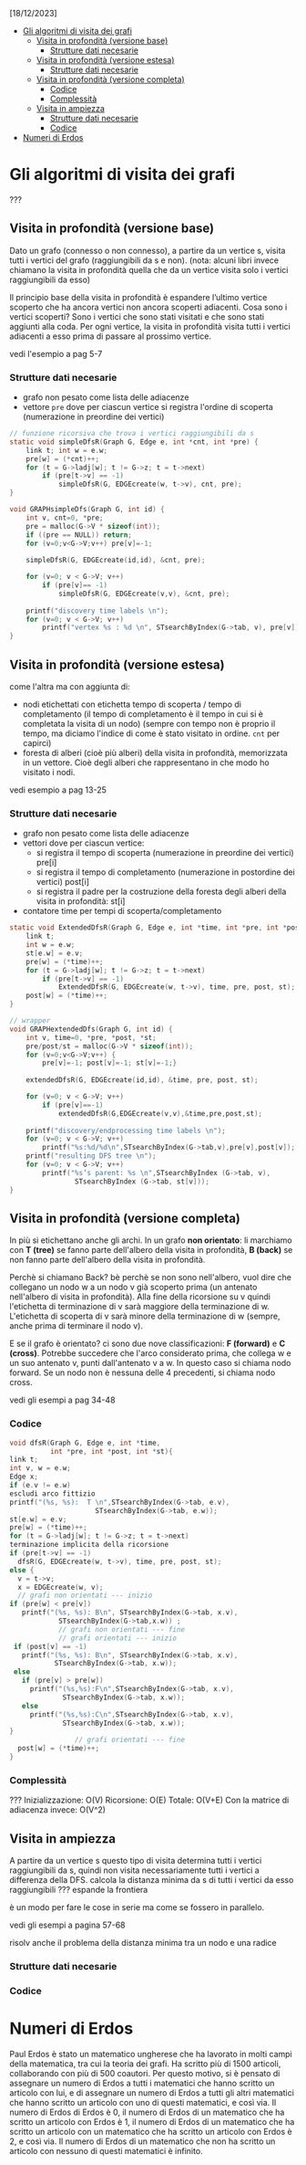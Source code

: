 [18/12/2023]

- [Gli algoritmi di visita dei grafi](#gli-algoritmi-di-visita-dei-grafi)
  - [Visita in profondità (versione base)](#visita-in-profondità-versione-base)
    - [Strutture dati necesarie](#strutture-dati-necesarie)
  - [Visita in profondità (versione estesa)](#visita-in-profondità-versione-estesa)
    - [Strutture dati necesarie](#strutture-dati-necesarie-1)
  - [Visita in profondità (versione completa)](#visita-in-profondità-versione-completa)
    - [Codice](#codice)
    - [Complessità](#complessità)
  - [Visita in ampiezza](#visita-in-ampiezza)
    - [Strutture dati necesarie](#strutture-dati-necesarie-2)
    - [Codice](#codice-1)
- [Numeri di Erdos](#numeri-di-erdos)

# Gli algoritmi di visita dei grafi
???

## Visita in profondità (versione base)
Dato un grafo (connesso o non connesso), a partire da un vertice s, visita tutti i vertici del grafo (raggiungibili da s e non). (nota: alcuni libri invece chiamano la visita in profondità quella che da un vertice visita solo i vertici raggiungibili da esso)

Il principio base della visita in profondità è espandere l’ultimo vertice scoperto che ha ancora vertici non ancora scoperti adiacenti. Cosa sono i vertici scoperti? Sono i vertici che sono stati visitati e che sono stati aggiunti alla coda. Per ogni vertice, la visita in profondità visita tutti i vertici adiacenti a esso prima di passare al prossimo vertice.

vedi l'esempio a pag 5-7

### Strutture dati necesarie
- grafo non pesato come lista delle adiacenze
- vettore `pre` dove per ciascun vertice si registra l'ordine di scoperta (numerazione in preordine dei vertici)

```c
// funzione ricorsiva che trova i vertici raggiungibili da s
static void simpleDfsR(Graph G, Edge e, int *cnt, int *pre) {
    link t; int w = e.w;
    pre[w] = (*cnt)++;
    for (t = G->ladj[w]; t != G->z; t = t->next)
        if (pre[t->v] == -1)
            simpleDfsR(G, EDGEcreate(w, t->v), cnt, pre);
}
```

```c
void GRAPHsimpleDfs(Graph G, int id) {
    int v, cnt=0, *pre;
    pre = malloc(G->V * sizeof(int));
    if ((pre == NULL)) return;
    for (v=0;v<G->V;v++) pre[v]=-1;
    
    simpleDfsR(G, EDGEcreate(id,id), &cnt, pre);

    for (v=0; v < G->V; v++)
        if (pre[v]== -1)
            simpleDfsR(G, EDGEcreate(v,v), &cnt, pre);
  
    printf("discovery time labels \n");
    for (v=0; v < G->V; v++)
        printf("vertex %s : %d \n", STsearchByIndex(G->tab, v), pre[v]);
}
```

## Visita in profondità (versione estesa)
come l'altra ma con aggiunta di:
- nodi etichettati con etichetta tempo di scoperta / tempo di completamento (il tempo di completamento è il tempo in cui si è completata la visita di un nodo) (sempre con tempo non è proprio il tempo, ma diciamo l'indice di come è stato visitato in ordine. `cnt` per capirci)
- foresta di alberi (cioè più alberi) della visita in profondità, memorizzata in un vettore. Cioè degli alberi che rappresentano in che modo ho visitato i nodi.

vedi esempio a pag 13-25

### Strutture dati necesarie
- grafo non pesato come lista delle adiacenze
- vettori dove per ciascun vertice:
    - si registra il tempo di scoperta (numerazione in preordine dei vertici) pre[i]
    - si registra il tempo di completamento (numerazione in postordine dei vertici) post[i]
    - si registra il padre per la costruzione della foresta degli alberi della visita in profondità: st[i]
- contatore time per tempi di scoperta/completamento

```c
static void ExtendedDfsR(Graph G, Edge e, int *time, int *pre, int *post, int *st) {
    link t;
    int w = e.w;
    st[e.w] = e.v;
    pre[w] = (*time)++;
    for (t = G->ladj[w]; t != G->z; t = t->next)
        if (pre[t->v] == -1)
            ExtendedDfsR(G, EDGEcreate(w, t->v), time, pre, post, st);
    post[w] = (*time)++;
}
```
```c
// wrapper
void GRAPHextendedDfs(Graph G, int id) {
    int v, time=0, *pre, *post, *st;
    pre/post/st = malloc(G->V * sizeof(int));
    for (v=0;v<G->V;v++) {
        pre[v]=-1; post[v]=-1; st[v]=-1;}
    
    extendedDfsR(G, EDGEcreate(id,id), &time, pre, post, st);

    for (v=0; v < G->V; v++)
        if (pre[v]==-1)
            extendedDfsR(G,EDGEcreate(v,v),&time,pre,post,st);
    
    printf("discovery/endprocessing time labels \n");
    for (v=0; v < G->V; v++)
        printf("%s:%d/%d\n",STsearchByIndex(G->tab,v),pre[v],post[v]);
    printf("resulting DFS tree \n");
    for (v=0; v < G->V; v++)
        printf("%s’s parent: %s \n",STsearchByIndex (G->tab, v),
                STsearchByIndex (G->tab, st[v]));
}
```

## Visita in profondità (versione completa)
In più si etichettano anche gli archi. In un grafo **non orientato**: li marchiamo con **T (tree)** se fanno parte dell'albero della visita in profondità, **B (back)** se non fanno parte dell'albero della visita in profondità.

Perchè si chiamano Back? bè perchè se non sono nell'albero, vuol dire che collegano un nodo w a un nodo v già scoperto prima (un antenato nell'albero di visita in profondità). Alla fine della ricorsione su v quindi l'etichetta di terminazione di v sarà maggiore della terminazione di w. L'etichetta di scoperta di v sarà minore della terminazione di w (sempre, anche prima di terminare il nodo v).

E se il grafo è orientato? ci sono due nove classificazioni: **F (forward)** e **C (cross)**. Potrebbe succedere che l'arco considerato prima, che collega w e un suo antenato v, punti dall'antenato v a w. In questo caso si chiama nodo forward. Se un nodo non è nessuna delle 4 precedenti, si chiama nodo cross.

vedi gli esempi a pag 34-48

### Codice
```c
void dfsR(Graph G, Edge e, int *time,
          int *pre, int *post, int *st){
link t;
int v, w = e.w;
Edge x;
if (e.v != e.w)
escludi arco fittizio
printf("(%s, %s):  T \n",STsearchByIndex(G->tab, e.v),
                     STsearchByIndex(G->tab, e.w));
st[e.w] = e.v;
pre[w] = (*time)++;
for (t = G->ladj[w]; t != G->z; t = t->next)
terminazione implicita della ricorsione
if (pre[t->v] == -1)
  dfsR(G, EDGEcreate(w, t->v), time, pre, post, st);
else {
  v = t->v;
  x = EDGEcreate(w, v);
  // grafi non orientati --- inizio
if (pre[w] < pre[v])
   printf("(%s, %s): B\n", STsearchByIndex(G->tab, x.v),
            STsearchByIndex(G->tab,x.w)) ;
            // grafi non orientati --- fine
            // grafi orientati --- inizio
 if (post[v] == -1)
   printf("(%s, %s): B\n", STsearchByIndex(G->tab, x.v),
           STsearchByIndex(G->tab, x.w));
 else
   if (pre[v] > pre[w])
     printf("(%s,%s):F\n",STsearchByIndex(G->tab, x.v),
             STsearchByIndex(G->tab, x.w));
   else
     printf("(%s,%s):C\n",STsearchByIndex(G->tab, x.v),
             STsearchByIndex(G->tab, x.w));
}
                // grafi orientati --- fine
  post[w] = (*time)++;
}
```

### Complessità
???
Inizializzazione: O(V)
Ricorsione: O(E)
Totale: O(V+E)
Con la matrice di adiacenza invece: O(V^2)

## Visita in ampiezza
A partire da un vertice s questo tipo di visita determina tutti i vertici raggiungibili da s, quindi non visita necessariamente tutti i vertici a differenza della DFS. calcola la distanza minima da s di tutti i vertici da esso raggiungibili
??? espande la frontiera

è un modo per fare le cose in serie ma come se fossero in parallelo.

vedi gli esempi a pagina 57-68

risolv anche il problema della distanza minima tra un nodo e una radice
### Strutture dati necesarie
### Codice

# Numeri di Erdos
Paul Erdos è stato un matematico ungherese che ha lavorato in molti campi della matematica, tra cui la teoria dei grafi. Ha scritto più di 1500 articoli, collaborando con più di 500 coautori. Per questo motivo, si è pensato di assegnare un numero di Erdos a tutti i matematici che hanno scritto un articolo con lui, e di assegnare un numero di Erdos a tutti gli altri matematici che hanno scritto un articolo con uno di questi matematici, e così via. Il numero di Erdos di Erdos è 0, il numero di Erdos di un matematico che ha scritto un articolo con Erdos è 1, il numero di Erdos di un matematico che ha scritto un articolo con un matematico che ha scritto un articolo con Erdos è 2, e così via. Il numero di Erdos di un matematico che non ha scritto un articolo con nessuno di questi matematici è infinito.